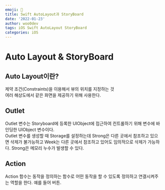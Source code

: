```yaml
---
emoji: 🐻
title: Swift AutoLayout과 StoryBoard
date: '2022-01-23'
author: woo0dev
tags: iOS Swift AutoLayout StoryBoard
categories: iOS
---
```


# Auto Layout & StoryBoard

## Auto Layout이란?
제약 조건(Constraints)을 이용해서 뷰의 위치를 지정하는 것  
여러 해상도에서 같은 화면을 제공하기 위해 사용한다.

## Outlet
Outlet 변수는 Storyboard에 등록한 UIObject에 접근하여 컨트롤하기 위해 변수에 바인딩한 UIObject 변수이다.  
Outlet 변수를 생성할 때 Storage를 설정하는데 Strong은 다른 곳에서 참조하고 있으면 삭제가 불가능하고 Week는 다른 곳에서 참조하고 있어도 임의적으로 삭제가 가능하다.  Strong은 메모리 누수가 발생할 수 있다.

## Action
Action 함수는 동작을 정의하는 함수로 어떤 동작을 할 수 있도록 정의하고 연결시켜주는 역할을 한다. 예를 들어 버튼.